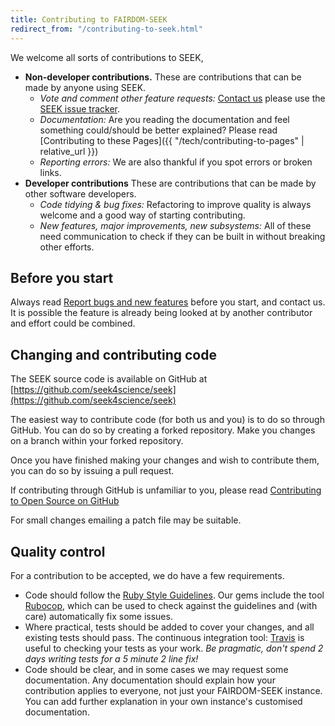 ```yaml
---
title: Contributing to FAIRDOM-SEEK
redirect_from: "/contributing-to-seek.html"
---
```


We welcome all sorts of contributions to SEEK,

* **Non-developer contributions.** These are contributions that can be made by anyone
  using SEEK.
  * *Vote and comment other feature requests:* [Contact us](/contacting-us) please use the [SEEK issue tracker](https://fair-dom.org/issues).
  * *Documentation:* Are you reading the documentation and feel something could/should be better explained? Please read [Contributing to these Pages]({{ "/tech/contributing-to-pages" | relative_url }})
  * *Reporting errors:* We are also thankful if you spot errors or broken links.
* **Developer contributions** These are contributions that can be made by other software
  developers.
  * *Code tidying & bug fixes:* Refactoring to improve quality is always welcome and a good way of starting contributing.
  * *New features, major improvements, new subsystems:* All of these need communication to check if they can be built in without breaking other efforts.

## Before you start

Always read [Report bugs and new features](reporting-bugs-and-features) before you start, and contact us.
It is possible the feature is already being looked at by another contributor and effort could be combined.


## Changing and contributing code

The SEEK source code is available on GitHub at [https://github.com/seek4science/seek](https://github.com/seek4science/seek)

The easiest way to contribute code (for both us and you) is to do so through GitHub. You can do so by creating a forked repository. Make you changes on a branch within your forked repository.

Once you have finished making your changes and wish to contribute them, you can do so by issuing a pull request.

If contributing through GitHub is unfamiliar to you, please read [Contributing to Open Source on GitHub](https://guides.github.com/activities/contributing-to-open-source/)

For small changes emailing a patch file may be suitable.

## Quality control

For a contribution to be accepted, we do have a few requirements.

  * Code should follow the [Ruby Style Guidelines](https://github.com/bbatsov/ruby-style-guide). Our gems include the tool [Rubocop](https://github.com/bbatsov/rubocop), which can be used to check against the guidelines and (with care) automatically fix some issues.
  * Where practical, tests should be added to cover your changes, and all existing tests should pass. The continuous integration tool: [Travis](https://travis-ci.org/seek4science/seek) is useful to checking your tests as your work. _Be pragmatic, don't spend 2 days writing tests for a 5 minute 2 line fix!_
  * Code should be clear, and in some cases we may request some documentation. Any documentation should explain how your contribution applies to everyone, not just your FAIRDOM-SEEK instance. You can add further explanation in your own instance's customised documentation.

